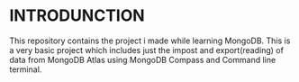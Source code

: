 # INTRODUNCTION

This repository contains the project i made while learning MongoDB. 
This is a very basic project which includes just the impost and export(reading) of data from MongoDB Atlas using MongoDB Compass and Command line terminal.